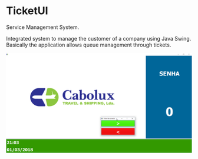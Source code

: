 # TicketUI
 Service Management System.
 
Integrated system to manage the customer of a company using Java Swing. 
Basically the application allows queue management through tickets.

![alt text](src/resources/app.png)

